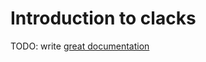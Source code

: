 # Introduction to clacks

TODO: write [great documentation](http://jacobian.org/writing/what-to-write/)
